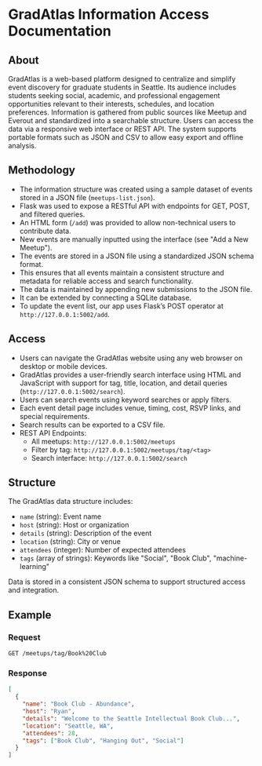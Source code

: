 # GradAtlas Information Access Documentation

## About
GradAtlas is a web-based platform designed to centralize and simplify event discovery for graduate students in Seattle. Its audience includes students seeking social, academic, and professional engagement opportunities relevant to their interests, schedules, and location preferences. Information is gathered from public sources like Meetup and Everout and standardized into a searchable structure. Users can access the data via a responsive web interface or REST API. The system supports portable formats such as JSON and CSV to allow easy export and offline analysis.

## Methodology
- The information structure was created using a sample dataset of events stored in a JSON file (`meetups-list.json`).
- Flask was used to expose a RESTful API with endpoints for GET, POST, and filtered queries.
- An HTML form (`/add`) was provided to allow non-technical users to contribute data.
- New events are manually inputted using the interface (see "Add a New Meetup").
- The events are stored in a JSON file using a standardized JSON schema format.
- This ensures that all events maintain a consistent structure and metadata for reliable access and search functionality.
- The data is maintained by appending new submissions to the JSON file.
- It can be extended by connecting a SQLite database.
- To update the event list, our app uses Flask’s POST operator at `http://127.0.0.1:5002/add`.

## Access
- Users can navigate the GradAtlas website using any web browser on desktop or mobile devices.
- GradAtlas provides a user-friendly search interface using HTML and JavaScript with support for tag, title, location, and detail queries (`http://127.0.0.1:5002/search`).
- Users can search events using keyword searches or apply filters.
- Each event detail page includes venue, timing, cost, RSVP links, and special requirements.
- Search results can be exported to a CSV file.
- REST API Endpoints:
  - All meetups: `http://127.0.0.1:5002/meetups`
  - Filter by tag: `http://127.0.0.1:5002/meetups/tag/<tag>`
  - Search interface: `http://127.0.0.1:5002/search`

## Structure
The GradAtlas data structure includes:
- `name` (string): Event name
- `host` (string): Host or organization
- `details` (string): Description of the event
- `location` (string): City or venue
- `attendees` (integer): Number of expected attendees
- `tags` (array of strings): Keywords like "Social", "Book Club", "machine-learning"

Data is stored in a consistent JSON schema to support structured access and integration.

## Example

### Request
```
GET /meetups/tag/Book%20Club
```

### Response
```json
[
  {
    "name": "Book Club - Abundance",
    "host": "Ryan",
    "details": "Welcome to the Seattle Intellectual Book Club...",
    "location": "Seattle, WA",
    "attendees": 28,
    "tags": ["Book Club", "Hanging Out", "Social"]
  }
]
```
